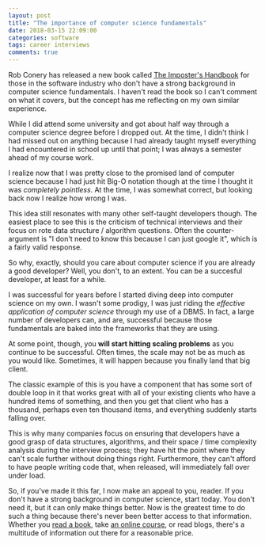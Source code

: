 ```yaml
---
layout: post
title: "The importance of computer science fundamentals"
date: 2018-03-15 22:09:00
categories: software
tags: career interviews
comments: true
---
```


Rob Conery has released a new book called [The Imposter's Handbook](https://bigmachine.io/products/the-imposters-handbook) for those in the software industry who don't have a strong background in computer science fundamentals. I haven't read the book so I can't comment on what it covers, but the concept has me reflecting on my own similar experience.

While I did attend some university and got about half way through a computer science degree before I dropped out. At the time, I didn't think I had missed out on anything because I had already taught myself everything I had encountered in school up until that point; I was always a semester ahead of my course work.

I realize now that I was pretty close to the promised land of computer science because I had just hit Big-O notation though at the time I thought it was _completely pointless_. At the time, I was somewhat correct, but looking back now I realize how wrong I was.

This idea still resonates with many other self-taught developers though. The easiest place to see this is the criticism of technical interviews and their focus on rote data structure / algorithm questions. Often the counter-argument is "I don't need to know this because I can just google it", which is a fairly valid response.

So why, exactly, should you care about computer science if you are already a good developer? Well, you don't, to an extent. You can be a succesful developer, at least for a while.

I was successful for years before I started diving deep into computer science on my own. I wasn't some prodigy, I was just riding the _effective application of computer science_ through my use of a DBMS. In fact, a large number of developers can, and are, successful because those fundamentals are baked into the frameworks that they are using.

At some point, though, you **will start hitting scaling problems** as you continue to be successful. Often times, the scale may not be as much as you would like. Sometimes, it will happen because you finally land that big client.

The classic example of this is you have a component that has some sort of double loop in it that works great with all of your existing clients who have a hundred items of something, and then you get that client who has a thousand, perhaps even ten thousand items, and everything suddenly starts falling over.

This is why many companies focus on ensuring that developers have a good grasp of data structures, algorithms, and their space / time complexity analysis during the interview process; they have hit the point where they can't scale further without doing things right. Furthermore, they can't afford to have people writing code that, when released, will immediately fall over under load.

So, if you've made it this far, I now make an appeal to you, reader. If you don't have a strong background in computer science, start today. You don't need it, but it can only make things better. Now is the greatest time to do such a thing because there's never been better access to that information. Whether you [read a book](https://bigmachine.io/products/the-imposters-handbook), take [an online course](https://www.coursera.org/specializations/data-structures-algorithms), or read blogs, there's a multitude of information out there for a reasonable price.